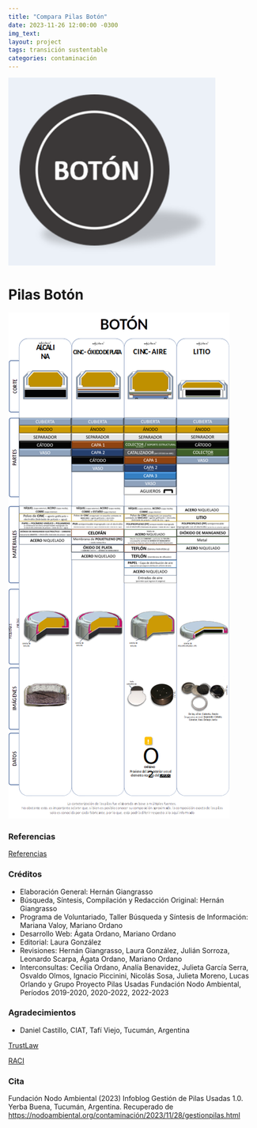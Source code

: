 ```yaml
---
title: "Compara Pilas Botón"
date: 2023-11-26 12:00:00 -0300
img_text: 
layout: project
tags: transición sustentable
categories: contaminación
---
```


![pilaboton](/assets/images/post/06pilaboton.png)

<!--section-->

# Pilas Botón

![comppb](/assets/images/post/06comparapilaboton.png)




### Referencias 

<a class="button is-link is-light" href="https://nodoambiental.org/contaminación/2023/10/01/referencias.html">Referencias</a>  

### Créditos  

- Elaboración General: Hernán Giangrasso
- Búsqueda, Síntesis, Compilación y Redacción Original: Hernán Giangrasso
- Programa de Voluntariado, Taller Búsqueda y Síntesis de Información: Mariana Valoy, Mariano Ordano
- Desarrollo Web: Ágata Ordano, Mariano Ordano
- Editorial: Laura González
- Revisiones: Hernán Giangrasso, Laura González, Julián Sorroza, Leonardo Scarpa, Ágata Ordano, Mariano Ordano
- Interconsultas: Cecilia Ordano, Analía Benavidez, Julieta García Serra, Osvaldo Olmos, Ignacio Piccinini, Nicolás Sosa, Julieta Moreno, Lucas Orlando y Grupo Proyecto Pilas Usadas Fundación Nodo Ambiental, Períodos 2019-2020, 2020-2022, 2022-2023


### Agradecimientos  

- Daniel Castillo, CIAT, Tafí Viejo, Tucumán, Argentina

<a class="button is-link is-light" href="https://www.trust.org/trustlaw/">TrustLaw</a>  

<a class="button is-link is-light" href="https://raci.org.ar/">RACI</a> 


### Cita  

Fundación Nodo Ambiental (2023) Infoblog Gestión de Pilas Usadas 1.0. Yerba Buena, Tucumán, Argentina. Recuperado de <https://nodoambiental.org/contaminación/2023/11/28/gestionpilas.html>
